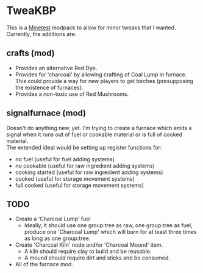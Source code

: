 ﻿# TweaKBP
This is a [Minetest](https://www.minetest.net/) modpack to allow for minor tweaks that I wanted.
Currently, the additions are:
## crafts (mod)
 - Provides an alternative Red Dye.
 - Provides for 'charcoal' by allowing crafting of Coal Lump in furnace.  This could provide a way for new players to get torches (presupposing the existence of furnaces).
 - Provides a non-toxic use of Red Mushrooms.
## signalfurnace (mod)
Doesn't do anything new, yet.  I'm trying to create a furnace which emits a signal when it runs out of fuel or cookable material or is full of cooked material.  
The extended ideal would be setting up register functions for:
 - no fuel (useful for fuel adding systems)
 - no cookable (useful for raw ingredient adding systems)
 - cooking started (useful for raw ingredient adding systems)
 - cooked (useful for storage movement systems)
 - full cooked (useful for storage movement systems)
## TODO
 - Create a 'Charcoal Lump' fuel
	 - Ideally, it should use one group:tree as raw, one group:tree as fuel, produce one 'Charcoal Lump' which will burn for at least three times as long as one group:tree.
 - Create 'Charcoal Kiln' node and/or 'Charcoal Mound' item.
	 - A kiln should require clay to build and be reusable.
	 - A mound should require dirt and sticks and be consumed.
 - All of the furnace mod.

